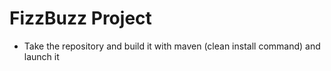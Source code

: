 # FizzBuzz Project
* Take the repository and build it with maven (clean install command) and launch it
